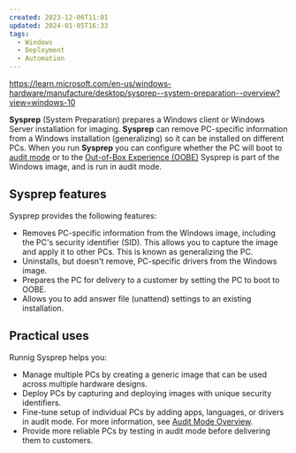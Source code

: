 ```yaml
---
created: 2023-12-06T11:01
updated: 2024-01-05T16:33
tags:
  - Windows
  - Deployment
  - Automation
---
```

https://learn.microsoft.com/en-us/windows-hardware/manufacture/desktop/sysprep--system-preparation--overview?view=windows-10

**Sysprep** (System Preparation) prepares a Windows client or Windows Server installation for imaging. **Sysprep** can remove PC-specific information from a Windows installation (generalizing) so it can be installed on different PCs. When you run **Sysprep** you can configure whether the PC will boot to [audit mode](https://learn.microsoft.com/en-us/windows-hardware/manufacture/desktop/audit-mode-overview?view=windows-11) or to the [Out-of-Box Experience (OOBE)](https://learn.microsoft.com/en-us/windows-hardware/manufacture/desktop/configure-oobexml?view=windows-11)
Sysprep is part of the Windows image, and is run in audit mode.

## Sysprep features

Sysprep provides the following features:

- Removes PC-specific information from the Windows image, including the PC's security identifier (SID). This allows you to capture the image and apply it to other PCs. This is known as generalizing the PC.
- Uninstalls, but doesn't remove, PC-specific drivers from the Windows image.
- Prepares the PC for delivery to a customer by setting the PC to boot to OOBE.
- Allows you to add answer file (unattend) settings to an existing installation.
## Practical uses

Runnig Sysprep helps you:

- Manage multiple PCs by creating a generic image that can be used across multiple hardware designs.
- Deploy PCs by capturing and deploying images with unique security identifiers.
- Fine-tune setup of individual PCs by adding apps, languages, or drivers in audit mode. For more information, see [Audit Mode Overview](https://learn.microsoft.com/en-us/windows-hardware/manufacture/desktop/audit-mode-overview?view=windows-11).
- Provide more reliable PCs by testing in audit mode before delivering them to customers.



